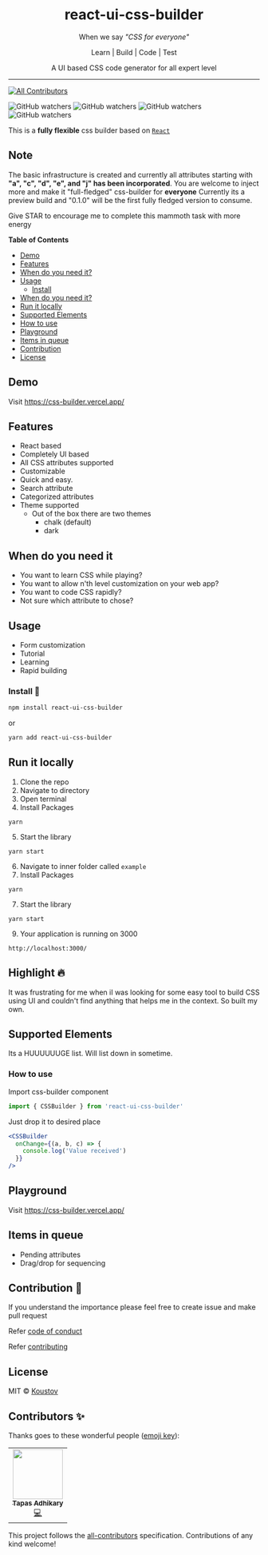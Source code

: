 <div align="center">

   <p>
    <h1>react-ui-css-builder</h1>
  </p>
  <p>
     When we say <i>"CSS for everyone"</i>
  </p>
  <p>
     Learn | Build | Code | Test
  </p>
  <p>A UI based CSS code generator for all expert level</p>

  <p>

  </p>
</div>

---
<!-- ALL-CONTRIBUTORS-BADGE:START - Do not remove or modify this section -->
[![All Contributors](https://img.shields.io/badge/all_contributors-1-orange.svg?style=flat-square)](#contributors-)
<!-- ALL-CONTRIBUTORS-BADGE:END -->
![GitHub watchers](https://img.shields.io/github/watchers/koustov/css-builder.svg?logo=github&label=Watch) ![GitHub watchers](https://img.shields.io/github/issues/koustov/css-builder?logo=github&label=Issues) ![GitHub watchers](https://img.shields.io/github/stars/koustov/css-builder?logo=github&label=Stars) ![GitHub watchers](https://img.shields.io/npm/dt/react-ui-css-builder.svg?logo=npm&label=downloads)

This is a **fully flexible** css builder based on [`React`](https://facebook.github.io/react/)

## Note

The basic infrastructure is created and currently all attributes starting with **"a", "c", "d", "e", and "j" has been incorporated**.
You are welcome to inject more and make it "full-fledged" css-builder for **everyone**
Currently its a preview build and "0.1.0" will be the first fully fledged version to consume.

Give STAR to encourage me to complete this mammoth task with more energy

**Table of Contents**

- [Demo](#demo)
- [Features](#features)
- [When do you need it?](#when-do-you-need-it)
- [Usage](#usage)
  - [Install](#install)
- [When do you need it?](#when-do-you-need-it)
- [Run it locally](#run-it-locally)
- [Supported Elements](#supported-elements)
- [How to use](#how-to-use)
- [Playground](#playground)
- [Items in queue](#items-in-queue)
- [Contribution](#contribution)
- [License](#license)

## Demo

Visit https://css-builder.vercel.app/

## Features

- React based
- Completely UI based
- All CSS attributes supported
- Customizable
- Quick and easy.
- Search attribute
- Categorized attributes
- Theme supported
  - Out of the box there are two themes
    - chalk (default)
    - dark

## When do you need it

- You want to learn CSS while playing?
- You want to allow n'th level customization on your web app?
- You want to code CSS rapidly?
- Not sure which attribute to chose?

## Usage

- Form customization
- Tutorial
- Learning
- Rapid building

### Install 🐙

```bash
npm install react-ui-css-builder
```

or

```bash
yarn add react-ui-css-builder
```

## Run it locally

1. Clone the repo
2. Navigate to directory
3. Open terminal
4. Install Packages

```
yarn
```

5. Start the library

```
yarn start
```

6. Navigate to inner folder called `example`
7. Install Packages

```
yarn
```

7. Start the library

```
yarn start
```

9. Your application is running on 3000

```
http://localhost:3000/
```

## Highlight 🔥

It was frustrating for me when iI was looking for some easy tool to build CSS using UI and couldn't find anything that helps me in the context. So built my own.

## Supported Elements

Its a HUUUUUUGE list. Will list down in sometime.

### How to use

Import css-builder component

```jsx
import { CSSBuilder } from 'react-ui-css-builder'
```

Just drop it to desired place

```jsx
<CSSBuilder
  onChange={(a, b, c) => {
    console.log('Value received')
  }}
/>
```

## Playground

Visit https://css-builder.vercel.app/

## Items in queue

- Pending attributes
- Drag/drop for sequencing

## Contribution 🍰

If you understand the importance please feel free to create issue and make pull request

Refer [code of conduct ](./CODE_OF_CONDUCT.md)

Refer [contributing ](./CONTRIBUTING.md)

## License

MIT © [Koustov](https://github.com/koustov)

## Contributors ✨

Thanks goes to these wonderful people ([emoji key](https://allcontributors.org/docs/en/emoji-key)):

<!-- ALL-CONTRIBUTORS-LIST:START - Do not remove or modify this section -->
<!-- prettier-ignore-start -->
<!-- markdownlint-disable -->
<table>
  <tr>
    <td align="center"><a href="https://tapasadhikary.com"><img src="https://avatars.githubusercontent.com/u/3633137?v=4?s=100" width="100px;" alt=""/><br /><sub><b>Tapas Adhikary</b></sub></a><br /><a href="https://github.com/koustov/css-builder/commits?author=atapas" title="Code">💻</a></td>
  </tr>
</table>

<!-- markdownlint-restore -->
<!-- prettier-ignore-end -->

<!-- ALL-CONTRIBUTORS-LIST:END -->

This project follows the [all-contributors](https://github.com/all-contributors/all-contributors) specification. Contributions of any kind welcome!
